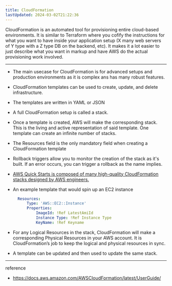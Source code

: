 ```yaml
---
title: CloudFormation
lastUpdated: 2024-03-02T21:22:36
---
```


CloudFormation is an automated tool for provisioning entire cloud-based  environments. It is similar to Terraform where you cofify the instructions for what you want to have inside your application setup (X many web servers of Y type with a Z type DB on the backend, etc). It makes it a lot easier to just describe what you want in markup and have AWS do the actual provisioning work involved.

---

- The main usecase for CloudFormation is for advanced setups and production environments as it is complex ans has many robust features.
- CloudFormation templates can be used to create, update, and delete infrastructure.
- The templates are written in YAML or JSON
- A full CloudFormation setup is called a stack.
- Once a template is created, AWS will make the corresponding stack. This is the living and active representation of said template. One template can create an infinite number of stacks.
- The Resources field is the only mandatory field when creating a CloudFormation template
- Rollback triggers allow you to monitor the creation of the stack as it's built. If an error occurs, you can trigger a rollback as the name implies.
- [AWS Quick Starts is composed of many high-quality CloudFormation stacks designed by AWS engineers.](https://aws.amazon.com/quickstart/?quickstart-all.sort-by=item.additionalFields.updateDate&quickstart-all.sort-order=desc)
- An example template that would spin up an EC2 instance
  ```yml
    Resources:
        Type: 'AWS::EC2::Instance'
        Properties:
            ImageId: !Ref LatestAmiId
            Instance Type: !Ref Instance Type
            KeyName: !Ref Keyname
  ```

- For any Logical Resources in the stack, CloudFormation will make a corresponding Physical Resources in your AWS account. It is CloudFormation’s job to keep the logical and physical resources in sync.
- A template can be updated and then used to update the same stack.


---
reference
- https://docs.aws.amazon.com/AWSCloudFormation/latest/UserGuide/